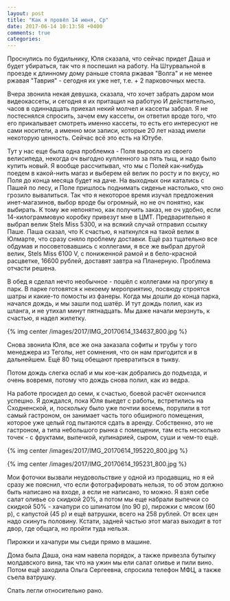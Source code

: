 ```yaml
---
layout: post
title: "Как я провёл 14 июня, Ср"
date: 2017-06-14 10:13:58 +0400
comments: true
categories: 
---
```

Проснулись по будильнику, Юля сказала, что сейчас придет Даша и будет убираться, так что я поспешил на работу. На Штурвальной в проезде к длинному дому раньше стояла ржавая "Волга" и не менее ржавая "Таврия" - сегодня их уже нет, т.е. + 2 парковочных места.

Вчера звонила некая девушка, сказала, что хочет забрать даром мои видеокассеты, и сегодня я их притащил на работую И действительно, часов в одиннадцать приехал некий молчел и кассеты забрал. Я не постеснялся спросить, зачем ему кассеты, он ответил вроде того, что его прикалывает смотреть именно кассеты, то есть его интересуют не сами носители, а именно мои записи, которые 20 лет назад имели некоторую ценность. Сейчас всё это есть на Ютубе.

Тут у нас еще была одна проблемка - Поля выросла из своего велисипеда, некогда оч выгодно купленного за пять тыщ, и надо было купить новый. Я вообще рассчитывал, что мы с Полей как-нибудь поедем в какой-нить магаз и выберем ей велик по росту и по вкусу, но Поля до конца месяца будет на даче. На выходных они катались с Пашей по лесу, и Поле пришлось поднимать сиденье настолько, что оно грозило вывалиться. Так что я некоторое время изучал предложения инет-магазинов, выбор вроде бы огромный, но не оч понятно, как выбирать. К тому же непонятно, как получить заказ, не оч удобно, если 14-килограммовую коробку привезут мне в ЦМТ. Предварительно я выбрал велик Stels Miss 5300, и на всякий случай отправил ссылку Паше. Паша сказал, что  К счастью, я наткнулся на такой велик в Юлмарте, что сразу сняло проблему доставки. Ещё раз тщательно все обдумав и посоветовавшись с коллегами, я все же выбрал другой велик, Stels Miss 6100 V, с пониженной рамой и в бело-красной расцветке, 16600 рублей, доставят завтра на Планерную. Проблема отчасти решена.

В обед я сделал нечто необычное - пошёл с коллегами на прогулку в парк. В парке готовятся к некоему мероприятию, посвюду строятся шатры и какие-то помосты из фанеры. Когда мы дошли до конца парка, начался дождь, и мы зашли под шатёр. И тут дождь полил, как из шланга, и не утихал минут пятнадцать. Мы даже начали мерзнуть, к счастью, я надел жилетку. 

{% img center /images/2017/IMG_20170614_134637_800.jpg %}

Снова звонила Юля, все же она заказала софиты и трубы у того менеджера из Теголы, нет сомнения, что он нам пригодится и в дальнейшем. Ещё 80 тыщ обещают превратиться в тыкву.

Потом дождь слегка ослаб и мы кое-как добрались до подъезда, и очень вовремя, потому что дождь снова полил, как из ведра. 

На работе просидел до семи, к счастью, боевой расчёт окончился успешно. Я дождался, пока Юля выедет с работы, встретились на Сходненской, и, поскольку было уже почтии восемь, порулили в тот самый гастроном, он занимает часть того обширного помещения, которое уже целый год пытаются сдать в аренду. Собственно, это не гастроном, а типа небольшого рынка с помещении, там есть несколько точек - с фруктами, выпечкой, кулинарией, сыром, суши и чем-то ещё.

{% img center /images/2017/IMG_20170614_195220_800.jpg %}

{% img center /images/2017/IMG_20170614_195231_800.jpg %}

Мои фоточки вызвали неудовольствие у одной из продавщиц, но я ей сразу же пояснил, что если фотографировать нельзя, то об этом должно быть написано на входе, а если не написано, то можно. Я взял себе салат оливье со скидкой 20%, а потом мы еще набрали выпечки со скидкой 50% - хачапури со шпинатом (по 90 р), пирожки с мясом (60 р), с капустой (45 р) и ещё ватрушки, всего на 258 рублей. От всех цен надо скинуть половину. Кстати, задней частью этот магаз выходит в тот двор, где общага, но пройти туда нельзя.

Пирожки и хачапури мы съеди прямо в машине.

Дома была Даша, она нам навела порядок, а также привезла бутылку молдавского вина, так что на ужин мы ели салат оливье и пили вино. Потом ещё заходила Ольга Сергеевна, спросила телефон МФЦ, а также съела ватрушку.

Спать легли относительно рано.